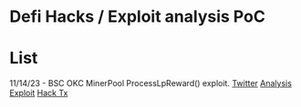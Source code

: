 # Defi Hacks / Exploit analysis PoC

# List  

11/14/23 - BSC OKC MinerPool ProcessLpReward() exploit. [Twitter](https://twitter.com/bbbb/status/1724320628533039428) [Analysis](https://github.com/lcfr-eth/defihacks/blob/master/analysis/BSC-OKC-ProcessLpReward.md) [Exploit](https://github.com/lcfr-eth/defihacks/blob/master/test/OKCProcessLpReward.sol) [Hack Tx](https://bscscan.com/tx/0xd85c603f71bb84437bc69b21d785f982f7630355573566fa365dbee4cd236f08)   

